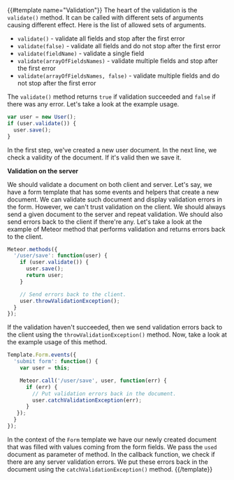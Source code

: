 {{#template name="Validation"}}
The heart of the validation is the `validate()` method. It can be called with different sets of arguments causing different effect. Here is the list of allowed sets of arguments.

- `validate()` - validate all fields and stop after the first error
- `validate(false)` - validate all fields and do not stop after the first error
- `validate(fieldName)` - validate a single field
- `validate(arrayOfFieldsNames)` - validate multiple fields and stop after the first error
- `validate(arrayOfFieldsNames, false)` - validate multiple fields and do not stop after the first error

The `validate()` method returns `true` if validation succeeded and `false` if there was any error. Let's take a look at the example usage.

```js
var user = new User();
if (user.validate()) {
  user.save();
}
```

In the first step, we've created a new user document. In the next line, we check a validity of the document. If it's valid then we save it.

**Validation on the server**

We should validate a document on both client and server. Let's say, we have a form template that has some events and helpers that create a new document. We can validate such document and display validation errors in the form. However, we can't trust validation on the client. We should always send a given document to the server and repeat validation. We should also send errors back to the client if there're any. Let's take a look at the example of Meteor method that performs validation and returns errors back to the client.

```js
Meteor.methods({
  '/user/save': function(user) {
    if (user.validate()) {
      user.save();
      return user;
    }

    // Send errors back to the client.
    user.throwValidationException();
  }
});
```

If the validation haven't succeeded, then we send validation errors back to the client using the `throwValidationException()` method. Now, take a look at the example usage of this method.

```js
Template.Form.events({
  'submit form': function() {
    var user = this;

    Meteor.call('/user/save', user, function(err) {
      if (err) {
        // Put validation errors back in the document.
        user.catchValidationException(err);
      }
   });
  }
});
```

In the context of the `Form` template we have our newly created document that was filled with values coming from the form fields. We pass the `used` document as parameter of method. In the callback function, we check if there are any server validation errors. We put these errors back in the document using the `catchValidationException()` method.
{{/template}}
